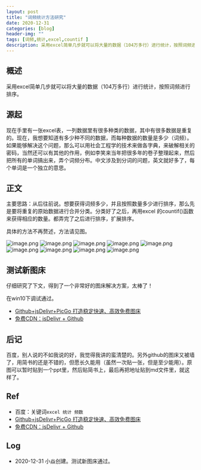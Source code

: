 ```yaml
---
layout: post
title: "词频统计方法研究"
date: 2020-12-31
categories: [blog]
header-img: ""
tags: [词频,统计,excel,countif ]
description: 采用excel简单几步就可以将大量的数据（104万多行）进行统计，按照词频进行排序。
---
```


## 概述

采用excel简单几步就可以将大量的数据（104万多行）进行统计，按照词频进行排序。

## 源起

现在手里有一张excel表，一列数据里有很多种类的数据，其中有很多数据是重复的。现在，我想要知道有多少种不同的数据，而每种数据的数量是多少（词频）。如果能够解决这个问题，那么可以用社会工程学的技术来做各字典，来破解相关的密码，当然还可以有其他的作用，例如李笑来当年把很多年的卷子整理起来，然后把所有的单词搞出来，弄个词频分布。中文涉及到分词的问题，英文就好多了，每个单词是一个独立的意思。

## 正文

主要思路：从后往前说。想要获得词频多少，并且按照数量多少进行排序，那么先是要将重复的原始数据进行合并分类。分类好了之后，再用excel 的countif()函数来获得相应的数量。都弄完了之后进行排序，扩展排序。

具体的方法不再赘述，方法请见图。

![image.png](https://cdn.jsdeliver.net/gh/iyuxiaoyan/pic_bed/images/3785456-abcd0e51ec377467.png)
![image.png](https://upload-images.jianshu.io/upload_images/3785456-55d0c74fd34e5607.png?imageMogr2/auto-orient/strip%7CimageView2/2/w/1240)
![image.png](https://cdn.jsdeliver.net/gh/iyuxiaoyan/pic_bed/images/3785456-93b79e2cfd447698.png)
![image.png](https://upload-images.jianshu.io/upload_images/3785456-b38ca47b4896ed7d.png?imageMogr2/auto-orient/strip%7CimageView2/2/w/1240)
![image.png](https://cdn.jsdeliver.net/gh/iyuxiaoyan/pic_bed/images/3785456-05e51dfcf653573f.png)
![image.png](https://cdn.jsdeliver.net/gh/iyuxiaoyan/pic_bed/images/3785456-abdb39f8871af0a6.png)
![image.png](https://cdn.jsdeliver.net/gh/iyuxiaoyan/pic_bed/images/3785456-50a1122bc187ba69.png)
![image.png](https://cdn.jsdeliver.net/gh/iyuxiaoyan/pic_bed/images/3785456-38442c11e68ccc4f.png)
![image.png](https://cdn.jsdeliver.net/gh/iyuxiaoyan/pic_bed/images/3785456-9a23c577bbb3279d.png)

## 测试新图床

仔细研究了下文，得到了一个非常好的图床解决方案，太棒了！

在win10下调试通过。

-   [Github+jsDelivr+PicGo 打造稳定快速、高效免费图床](https://www.itrhx.com/2019/08/01/A27-image-hosting/)
-   [免费CDN：jsDelivr + Github](https://www.itrhx.com/2019/02/10/A18-free-cdn/)

## 后记

百度，别人说的不如我说的好，我觉得我讲的蛮清楚的。另外github的图床又被墙了，用简书的还是不错的，但愿长久能用（虽然一次贴一张，但是至少能用）。原图可以暂时贴到一个ppt里，然后贴简书上，最后再把地址贴到md文件里，就这样了。

## Ref

- 百度：关键词`excel 统计 频数`
- [Github+jsDelivr+PicGo 打造稳定快速、高效免费图床](https://www.itrhx.com/2019/08/01/A27-image-hosting/)
- [免费CDN：jsDelivr + Github](https://www.itrhx.com/2019/02/10/A18-free-cdn/)

## Log

- 2020-12-31 小焱创建。测试新图床通过。